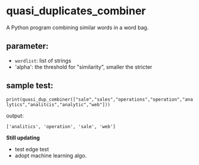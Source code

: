 # quasi_duplicates_combiner
A Python program combining similar words in a word bag. 

## parameter:
- `wordlist`: list of strings
- 'alpha': the threshold for "similarity", smaller the stricter
## sample test:
`print(quasi_dup_combiner(["sale","sales","operations","operation","analytics","analitcis","analytic","web"]))`

output:

`['analitics', 'operation', 'sale', 'web']`

**Still updating**
- test edge test
- adopt machine learning algo.
